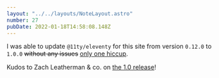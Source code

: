 ```yaml
---
layout: "../../layouts/NoteLayout.astro"
number: 27
pubDate: 2022-01-18T14:58:08.148Z
---
```


I was able to update `@11ty/eleventy` for this site from version `0.12.0` to `1.0.0` ~~without any issues~~ [only one hiccup](/articles/upgrading-an-eleventy-site-to-1-0-0).

Kudos to Zach Leatherman & co. on [the 1.0 release](https://github.com/11ty/eleventy/releases/tag/v1.0.0)!
